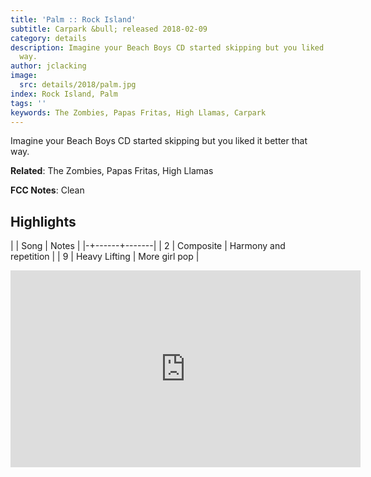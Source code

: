 ```yaml
---
title: 'Palm :: Rock Island'
subtitle: Carpark &bull; released 2018-02-09
category: details
description: Imagine your Beach Boys CD started skipping but you liked it better that
  way.
author: jclacking
image:
  src: details/2018/palm.jpg
index: Rock Island, Palm
tags: ''
keywords: The Zombies, Papas Fritas, High Llamas, Carpark
---
```

Imagine your Beach Boys CD started skipping but you liked it better that way.<!--more-->

**Related**: The Zombies, Papas Fritas, High Llamas

**FCC Notes**: Clean

## Highlights

| | Song | Notes |
|-+------+-------|
| 2 | Composite | Harmony and repetition |
| 9 | Heavy Lifting | More girl pop |

<div class="tlo-detail-video"><iframe width="560" height="315" src="https://www.youtube.com/embed/6428kmSJhok" frameborder="0" allow="autoplay; encrypted-media" allowfullscreen></iframe></div>

